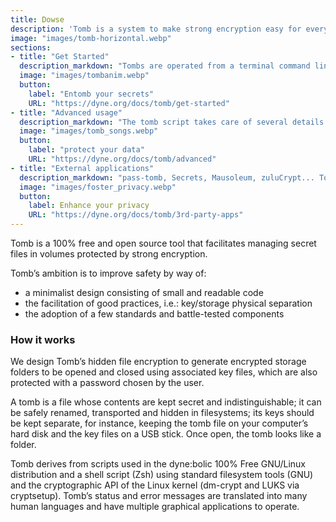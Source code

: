 ```yaml
---
title: Dowse
description: 'Tomb is a system to make strong encryption easy for everyday use. A tomb is like a locked folder that can be safely transported and hidden in a filesystem.'
image: "images/tomb-horizontal.webp"
sections:
- title: "Get Started"
  description_markdown: "Tombs are operated from a terminal command line and require root access to the machine (or just sudo access to the script)."
  image: "images/tombanim.webp"
  button:
    label: "Entomb your secrets"
    URL: "https://dyne.org/docs/tomb/get-started"
- title: "Advanced usage"
  description_markdown: "The tomb script takes care of several details to improve a user’s behaviour and the security of tombs in everyday usage"
  image: "images/tomb_songs.webp"
  button:
    label: "protect your data"
    URL: "https://dyne.org/docs/tomb/advanced"
- title: "External applications"
  description_markdown: "pass-tomb, Secrets, Mausoleum, zuluCrypt... Tomb has an ecosystem of third party apps ready to help you secure your digital life"
  image: "images/foster_privacy.webp"
  button:
    label: Enhance your privacy
    URL: "https://dyne.org/docs/tomb/3rd-party-apps"
---
```


Tomb is a 100% free and open source tool that facilitates managing secret files in volumes protected by strong encryption.

Tomb’s ambition is to improve safety by way of:

- a minimalist design consisting of small and readable code
- the facilitation of good practices, i.e.: key/storage physical separation
- the adoption of a few standards and battle-tested components

### How it works

We design Tomb’s hidden file encryption to generate encrypted storage folders to be opened and closed using associated key files, which are also protected with a password chosen by the user.

A tomb is a file whose contents are kept secret and indistinguishable; it can be safely renamed, transported and hidden in filesystems; its keys should be kept separate, for instance, keeping the tomb file on your computer’s hard disk and the key files on a USB stick. Once open, the tomb looks like a folder.

Tomb derives from scripts used in the dyne:bolic 100% Free GNU/Linux distribution and a shell script (Zsh) using standard filesystem tools (GNU) and the cryptographic API of the Linux kernel (dm-crypt and LUKS via cryptsetup). Tomb’s status and error messages are translated into many human languages and have multiple graphical applications to operate.

